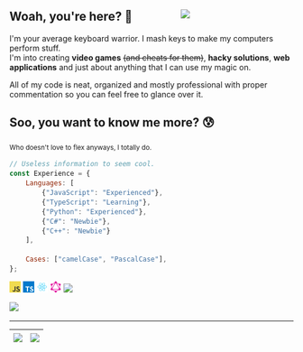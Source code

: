 ## **Woah, you're here? 👀** <img align="right" src="https://avatars.githubusercontent.com/u/63190342?v=4" width="200" />
I'm your average keyboard warrior. I mash keys to make my computers perform stuff.  
I'm into creating **video games** ~~(and cheats for them)~~, **hacky solutions**, **web applications** and just about anything that I can use my magic on.

All of my code is neat, organized and mostly professional with proper commentation so you can feel free to glance over it.

## **Soo, you want to know me more? 😰**  
<sub>Who doesn't love to flex anyways, I totally do.</sub>  
```js
// Useless information to seem cool.
const Experience = {
    Languages: [
        {"JavaScript": "Experienced"},
        {"TypeScript": "Learning"},
        {"Python": "Experienced"},
        {"C#": "Newbie"},
        {"C++": "Newbie"}
    ],

    Cases: ["camelCase", "PascalCase"],
};
``` 
<code><img height="20" src="https://raw.githubusercontent.com/github/explore/80688e429a7d4ef2fca1e82350fe8e3517d3494d/topics/javascript/javascript.png"></code>
<code><img height="20" src="https://raw.githubusercontent.com/github/explore/80688e429a7d4ef2fca1e82350fe8e3517d3494d/topics/typescript/typescript.png"></code>
<code><img height="20" src="https://raw.githubusercontent.com/github/explore/80688e429a7d4ef2fca1e82350fe8e3517d3494d/topics/react/react.png"></code>
<code><img height="20" src="https://raw.githubusercontent.com/github/explore/5c058a388828bb5fde0bcafd4bc867b5bb3f26f3/topics/graphql/graphql.png"></code>
<code><img height="20" src="https://avatars.githubusercontent.com/u/23360933?s=200&v=4"></code>    
<p>
    <img src="https://komarev.com/ghpvc/?username=x-adxtya">
</p>

---  
| <a href="https://github.com/anuraghazra/github-readme-stats"><img align="center" src="https://github-readme-stats.vercel.app/api?username=x-adxtya&show_icons=true&theme=codeSTACKr&hide=prs,issues"/></a> | <a href="https://github.com/anuraghazra/github-readme-stats"><img align="center" src="https://github-readme-stats.vercel.app/api/top-langs/?username=x-adxtya&layout=compact&theme=codeSTACKr&hide_border=true" /></a> |
| ------------- | ------------- |

